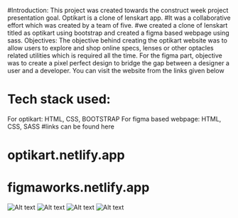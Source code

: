 #Introduction: This project was created towards the construct week project presentation goal.
Optikart is a clone of lenskart app.
#It was a collaborative effort which was created by a team of five. 
#we created a clone of lenskart titled as optikart using bootstrap and created a figma based webpage using sass.
Objectives:
The objective behind creating the optikart website was to allow users to explore and shop online specs, lenses or other optacles related utilities which 
is required all the time.
For the figma part, objective was to create a pixel perfect design to bridge the gap between a designer a user and a developer.
You can visit the website from the links given below
# Tech stack used:
For optikart: HTML, CSS, BOOTSTRAP
For figma based webpage:  HTML, CSS, SASS 
#links can be found here 
# optikart.netlify.app
# figmaworks.netlify.app



![Alt text](<../../../Desktop/Screenshot 2024-01-22 161740.png>)
![Alt text](<../../../Desktop/Screenshot 2024-01-22 163046.png>)
![Alt text](<../../../Desktop/Screenshot 2024-01-22 163126.png>)
![Alt text](<../../../Desktop/Screenshot 2024-01-22 163201.png>)